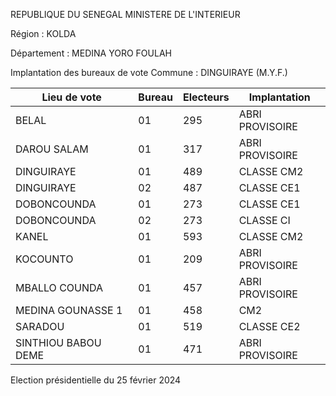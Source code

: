 REPUBLIQUE DU SENEGAL MINISTERE DE L'INTERIEUR

Région : KOLDA

Département : MEDINA YORO FOULAH

Implantation des bureaux de vote Commune : DINGUIRAYE (M.Y.F.)

| Lieu de vote | Bureau | Electeurs | Implantation |
| - | - | - | - |
| BELAL | 01 | 295 | ABRI PROVISOIRE |
| DAROU SALAM | 01 | 317 | ABRI PROVISOIRE |
| DINGUIRAYE | 01 | 489 | CLASSE CM2 |
| DINGUIRAYE | 02 | 487 | CLASSE CE1 |
| DOBONCOUNDA | 01 | 273 | CLASSE CE1 |
| DOBONCOUNDA | 02 | 273 | CLASSE CI |
| KANEL | 01 | 593 | CLASSE CM2 |
| KOCOUNTO | 01 | 209 | ABRI PROVISOIRE |
| MBALLO COUNDA | 01 | 457 | ABRI PROVISOIRE |
| MEDINA GOUNASSE 1 | 01 | 458 | CM2 |
| SARADOU | 01 | 519 | CLASSE CE2 |
| SINTHIOU BABOU DEME | 01 | 471 | ABRI PROVISOIRE |

<!-- PageNumber="4/12" -->

Election présidentielle du 25 février 2024
